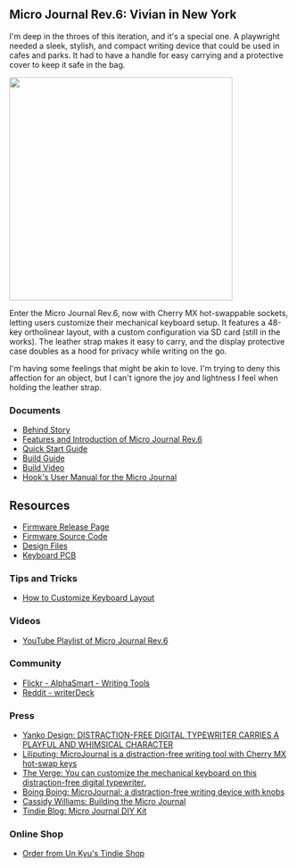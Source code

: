 ## Micro Journal Rev.6: Vivian in New York

I'm deep in the throes of this iteration, and it's a special one. A playwright needed a sleek, stylish, and compact writing device that could be used in cafes and parks. It had to have a handle for easy carrying and a protective cover to keep it safe in the bag.

<img src="./images/005.png" width="400">

Enter the Micro Journal Rev.6, now with Cherry MX hot-swappable sockets, letting users customize their mechanical keyboard setup. It features a 48-key ortholinear layout, with a custom configuration via SD card (still in the works). The leather strap makes it easy to carry, and the display protective case doubles as a hood for privacy while writing on the go.

I'm having some feelings that might be akin to love. I'm trying to deny this affection for an object, but I can't ignore the joy and lightness I feel when holding the leather strap.


### Documents 

* [Behind Story](./story.md)
* [Features and Introduction of Micro Journal Rev.6](https://youtu.be/1ZP9wwYMaMY)
* [Quick Start Guide](./quickstart.md)
* [Build Guide](./build-guide.md)
* [Build Video](https://youtu.be/6zRsx2ufwUU)
* [Hook's User Manual for the Micro Journal](http://www.thewritekeys.com:8080/)

## Resources

* [Firmware Release Page](https://github.com/unkyulee/micro-journal/releases)
* [Firmware Source Code](../micro-journal-rev-4-esp32/)
* [Design Files](./STL)
* [Keyboard PCB](./PCB)


### Tips and Tricks

* [How to Customize Keyboard Layout](https://github.com/unkyulee/micro-journal/blob/main/micro-journal-rev-6-one-piece/keymap.md)


### Videos

* [YouTube Playlist of Micro Journal Rev.6](https://www.youtube.com/playlist?list=PLrUXYLEnAaNSx3vUlcKxnbtYlccX0d1uU)


### Community

* [Flickr - AlphaSmart - Writing Tools](https://www.flickr.com/groups/alphasmart/discuss/72157721921183163/)
* [Reddit - writerDeck](https://www.reddit.com/r/writerDeck/)


### Press

* [Yanko Design: DISTRACTION-FREE DIGITAL TYPEWRITER CARRIES A PLAYFUL AND WHIMSICAL CHARACTER](https://www.yankodesign.com/2024/06/21/distraction-free-digital-typewriter-carries-a-playful-and-whimsical-character/)
* [Liliputing: MicroJournal is a distraction-free writing tool with Cherry MX hot-swap keys](https://liliputing.com/microjournal-is-a-distraction-free-writing-tool-with-cherry-mx-hot-swap-keys/)
* [The Verge: You can customize the mechanical keyboard on this distraction-free digital typewriter.](https://www.theverge.com/2024/6/18/24180889/you-can-customize-the-mechanical-keyboard-on-this-distraction-free-digital-typewriter)
* [Boing Boing: MicroJournal: a distraction-free writing device with knobs](https://boingboing.net/2024/06/17/microjournal-a-distraction-free-writing-device-with-knobs.html)
* [Cassidy Williams: Building the Micro Journal](https://cassidoo.co/post/micro-journal/)
* [Tindie Blog: Micro Journal DIY Kit](https://blog.tindie.com/2024/11/micro-journal-diy-kit/)



### Online Shop

* [Order from Un Kyu's Tindie Shop](https://www.tindie.com/stores/unkyulee/)


